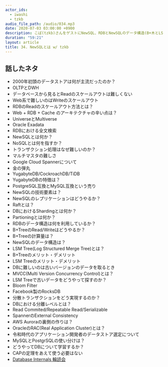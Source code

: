 ```yaml
---
actor_ids:
  - iwashi
  - tzkb
audio_file_path: /audio/034.mp3
date: 2020-07-03 03:00:00 +0900
description: こば(tzkb)さんをゲストにNewSQL、RDBとNewSQLのデータ構造(B+木とLSM木)、トランザクション処理などについて語っていただいたエピソードです。
duration: "59:21"
layout: article
title: 34. NewSQLとは w/ tzkb
---
```


## 話したネタ

- 2000年初頭のデータストアは何が主流だったのか？
- OLTPとDWH
- データベースから見るとReadのスケールアウトは難しくない
- Web系で難しいのはWriteのスケールアウト
- RDBのReadのスケールアウト方法とは？
- Web + RDB + Cache のアーキテクチャの辛い点は？
- UniverseとMultiverse
- Oracle Exadata
- RDBにおける全文検索
- NewSQLとは何か？
- NoSQLとは何を指すか？
- トランザクション処理はなぜ難しいのか？
- マルチマスタの難しさ
- Google Cloud Spannerについて
- 金の弾丸
- YugabyteDB/CockroachDB/TiDB
- YugabyteDBの特徴は？
- PostgreSQL互換とMySQL互換という売り
- NewSQLの技術要素は？
- NewSQLのレプリケーションはどうやるか？
- Raftとは？
- DBにおけるShardingとは何か？
- Partioningとは何か？
- RDBのデータ構造は何を利用しているか？
- B+TreeのRead/Writeはどうやるか？
- B+Treeの計算量は？
- NewSQLのデータ構造は？
- LSM Tree(Log Structured Merge Tree)とは？
- B+Treeのメリット・デメリット
- LSM Treeのメリット・デメリット
- DBに難しいのは古いバージョンのデータを取るとき
- MVCC(Multi Version Concurrency Control)とは？
- LSM Treeで古いデータをどうやって探すのか？
- Bloom Filter
- Facebook製のRocksDB
- 分散トランザクションをどう実現するのか？
- DBにおける分離レベルとは？
- Read Commited/Repeatable Read/Serializable
- SpannerのExternal Consistency
- AWS Auroraの裏側の作りは？
- OracleのRAC(Real Application Cluster)とは？ 
- 令和時代のアプリケーション開発者のデータストア選定について
- MySQLとPostgrSQLの使い分けは？
- どうやってDBについて学習するか？
- CAPの定理をあえて使う必要はない
- [Database Internals 輪読会](https://databaseinternals.connpass.com/)
